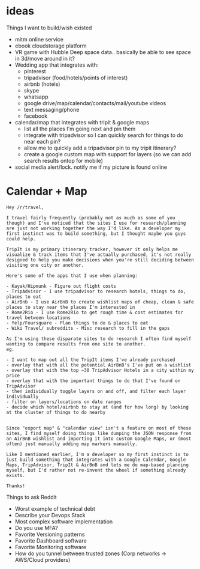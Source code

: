 # ideas
Things I want to build/wish existed

- mitm online service
- ebook cloudstorage platform
- VR game with Hubble Deep space data.. basically be able to see space in 3d/move around in it?
- Wedding app that integrates with:
  - pinterest
  - tripadvisor (food/hotels/points of interest)
  - airbnb (hotels)
  - skype
  - whatsapp
  - google drive/map/calendar/contacts/mail/youtube videos
  - text messaging/phone
  - facebook
- calendar/map that integrates with tripit & google maps
  - list all the places I'm going next and pin them
  - integrate with tripadvisor so I can quickly search for things to do near each pin?
  - allow me to quickly add a tripadvisor pin to my tripit itinerary?
  - create a google custom map with support for layers (so we can add search results ontop for mobile)
 - social media alert/lock. notify me if my picture is found online
  
# Calendar + Map
    Hey /r/travel,

    I travel fairly frequently (probably not as much as some of you though) and I've noticed that the sites I use for research/planning are just not working together the way I'd like. As a developer my first instinct was to build something, but I thought maybe you guys could help. 

    TripIt is my primary itinerary tracker, however it only helps me visualize & track items that I've actually purchased, it's not really designed to help you make decisions when you're still deciding between visiting one city or another. 

    Here's some of the apps that I use when planning:

    - Kayak/Hipmunk - Figure out flight costs
    - TripAdvisor - I use tripadvisor to research hotels, things to do, places to eat
    - AirBnb - I use AirBnB to create wishlist maps of cheap, clean & safe places to stay near the places I'm interested in
    - Rome2Rio - I use Rome2Rio to get rough time & cost estimates for travel between locations
    - Yelp/Foursquare - Plan things to do & places to eat
    - Wiki Travel/ subreddits - Misc research to fill in the gaps

    As I'm using these disparate sites to do research I often find myself wanting to compare results from one site to another. 
    eg. 

    - I want to map out all the TripIt items I've already purchased
    - overlay that with all the potential AirBnB's I've put on a wishlist
    - overlay that with the top ~30 TripAdvisor Hotels in a city within my price 
    - overlay that with the important things to do that I've found on TripAdvisor
    - then individually toggle layers on and off, and filter each layer individually
    - filter on layers/locations on date ranges
    - decide which hotel/airbnb to stay at (and for how long) by looking at the cluster of things to do nearby


    Since "export map" & "calendar view" isn't a feature on most of these sites, I find myself doing things like dumping the JSON response from an AirBnB wishlist and importing it into custom Google Maps, or (most often) just manually adding map markers manually. 

    Like I mentioned earlier, I'm a developer so my first instinct is to just build something that integrates with a Google Calendar, Google Maps, TripAdvisor, TripIt & AirBnB and lets me do map-based planning myself, but I'd rather not re-invent the wheel if something already exists.

    Thanks!

  

Things to ask Reddit

- Worst example of technical debt
- Describe your Devops Stack
- Most complex software implementation
- Do you use MFA?
- Favorite Versioning patterns
- Favorite Dashboard software
- Favorite Monitoring software
- How do you tunnel between trusted zones (Corp networks -> AWS/Cloud providers)
